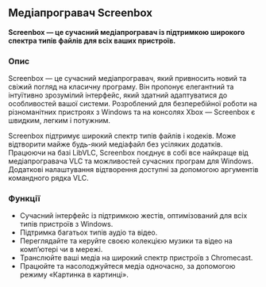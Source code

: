 <!-- Markdown version of store listing for localization. -->
<!-- Feel free to adapt or modify key points if necessary. -->
## Медіапрогравач Screenbox

**Screenbox — це сучасний медіапрогравач із підтримкою широкого спектра типів файлів для всіх ваших пристроїв.**

### Опис

Screenbox — це сучасний медіапрогравач, який привносить новий та свіжий погляд на класичну програму. Він пропонує елегантний та інтуїтивно зрозумілий інтерфейс, який здатний адаптуватися до особливостей вашої системи. Розроблений для безперебійної роботи на різноманітних пристроях з Windows та на консолях Xbox — Screenbox є швидким, легким і потужним.

Screenbox підтримує широкий спектр типів файлів і кодеків. Може відтворити майже будь-який медіафайл без усіляких додатків. Працюючи на базі LibVLC, Screenbox поєднує в собі все найкраще від медіапрогравача VLC та можливостей сучасних програм для Windows. Додаткові налаштування відтворення доступні за допомогою аргументів командного рядка VLC.

### Функції

- Сучасний інтерфейс із підтримкою жестів, оптимізований для всіх типів пристроїв з Windows.
- Підтримка багатьох типів аудіо та відео.
- Переглядайте та керуйте своєю колекцією музики та відео на комп’ютері чи в мережі.
- Транслюйте ваші медіа на широкий спектр пристроїв з Chromecast.
- Працюйте та насолоджуйтеся медіа одночасно, за допомогою режиму «Картинка в картинці».
